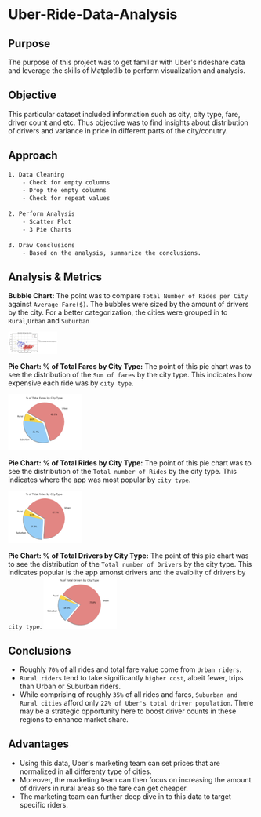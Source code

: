 # Uber-Ride-Data-Analysis

## Purpose
The purpose of this project was to get familiar with Uber's rideshare data and leverage the skills of Matplotlib to perform visualization and analysis. 

## Objective 
This particular dataset included information such as city, city type, fare, driver count and etc. Thus objective was to find insights about distribution of drivers and variance in price in different parts of the city/conutry. 

## Approach 

    1. Data Cleaning
        - Check for empty columns 
        - Drop the empty columns 
        - Check for repeat values

    2. Perform Analysis 
        - Scatter Plot 
        - 3 Pie Charts

    3. Draw Conclusions 
        - Based on the analysis, summarize the conclusions. 

## Analysis & Metrics 

**Bubble Chart:** The point was to compare `Total Number of Rides per City`  against `Average Fare($)`. The bubbles were sized by the amount of drivers by the city. For a better categorization, the cities were grouped in to `Rural`,`Urban` and `Suburban`

<img src="images/scatter.png" alt="drawing" style="width:100px;"/>


**Pie Chart: % of Total Fares by City Type:** The point of this pie chart was to see the distribution of the `Sum of fares` by the city type. This indicates how expensive each ride was by `city type`.

<img src="images/pie_chart_1.png" alt="drawing" style="width:150px;"/>

**Pie Chart: % of Total Rides by City Type:** The point of this pie chart was to see the distribution of the `Total number of Rides` by the city type. This indicates where the app was most popular by `city type`.

<img src="images/pie_chart_2.png" alt="drawing" style="width:150px;"/>

**Pie Chart: % of Total Drivers by City Type:** The point of this pie chart was to see the distribution of the `Total number of Drivers` by the city type. This indicates popular is the app amonst drivers and the avaiblity of drivers by `city type`.
<img src="images/pie_chart_3.png" alt="drawing" style="width:150px;"/>

## Conclusions 
 * Roughly `70%` of all rides and total fare value come from `Urban riders`.
* `Rural riders` tend to take significantly `higher cost`, albeit fewer, trips than Urban or Suburban riders.
* While comprising of roughly `35%` of all rides and fares, `Suburban and Rural cities` afford only `22% of Uber's total driver population`. There may be a strategic opportunity here to boost driver counts in these regions to enhance market share.

## Advantages 
- Using this data, Uber's marketing team can set prices that are normalized in all differenty type of cities. 
- Moreover, the marketing team can then focus on increasing the amount of drivers in rural areas so the fare can get cheaper. 
- The marketing team can further deep dive in to this data to target specific riders. 